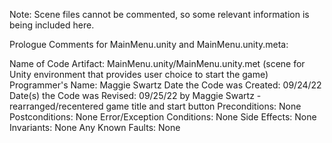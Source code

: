 Note: Scene files cannot be commented, so some relevant information is being included here. 

Prologue Comments for MainMenu.unity and MainMenu.unity.meta:
  
  Name of Code Artifact: MainMenu.unity/MainMenu.unity.met (scene for Unity environment that provides user choice to start the game)
  Programmer's Name: Maggie Swartz
  Date the Code was Created: 09/24/22
  Date(s) the Code was Revised: 09/25/22 by Maggie Swartz - rearranged/recentered game title and start button
  Preconditions: None
  Postconditions: None
  Error/Exception Conditions: None
  Side Effects: None
  Invariants: None
  Any Known Faults: None
  

